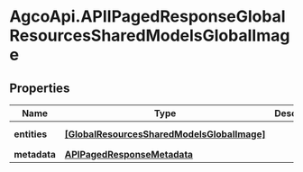 # AgcoApi.APIIPagedResponseGlobalResourcesSharedModelsGlobalImage

## Properties

Name | Type | Description | Notes
------------ | ------------- | ------------- | -------------
**entities** | [**[GlobalResourcesSharedModelsGlobalImage]**](GlobalResourcesSharedModelsGlobalImage.md) |  | [optional] [readonly] 
**metadata** | [**APIPagedResponseMetadata**](APIPagedResponseMetadata.md) |  | [optional] 


